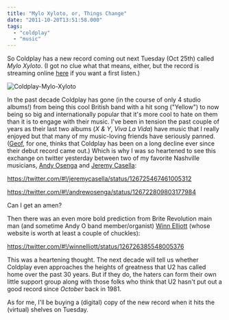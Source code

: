```yaml
---
title: "Mylo Xyloto, or, Things Change"
date: "2011-10-20T13:51:58.000"
tags: 
  - "coldplay"
  - "music"
---
```


So Coldplay has a new record coming out next Tuesday (Oct 25th) called _Mylo Xyloto_. (I got no clue what that means, either, but the record is streaming online [here](http://www.electricmariachi.com/album-streams/alternative/coldplay-mylo-xyloto-album-stream "Xylo Myloto stream") if you want a first listen.)

![](http://chrishubbs.com/wordpress/wp-content/uploads/2011/10/Coldplay-Mylo-Xyloto.jpg "Coldplay-Mylo-Xyloto")

In the past decade Coldplay has gone (in the course of only 4 studio albums!) from being this cool British band with a hit song ("Yellow") to now being so big and internationally popular that it's more cool to hate on them than it is to engage with their music. I've been in tension the past couple of years as their last two albums (_X & Y_, _Viva La Vida_) have music that I really enjoyed but that many of my music-loving friends have seriously panned. ([Geof](http://gfmorris.net), for one, thinks that Coldplay has been on a long decline ever since their debut record came out.) Which is why I was so heartened to see this exchange on twitter yesterday between two of my favorite Nashville musicians, [Andy Osenga](http://www.andrewosenga.com) and [Jeremy Casella](http://www.jeremycasella.com):

https://twitter.com/#!/jeremycasella/status/126725467461005312

https://twitter.com/#!/andrewosenga/status/126722809803177984

Can I get an amen?

Then there was an even more bold prediction from Brite Revolution main man (and sometime Andy O band member/organist) [Winn Elliott](http://www.winnelliott.com/) (whose website is worth at least a couple of chuckles):

https://twitter.com/#!/winnelliott/status/126726385548005376

This was a heartening thought. The next decade will tell us whether Coldplay even approaches the heights of greatness that U2 has called home over the past 30 years. But if they do, the haters can form their own little support group along with those folks who think that U2 hasn't put out a good record since _October_ back in 1981.

As for me, I'll be buying a (digital) copy of the new record when it hits the (virtual) shelves on Tuesday.
